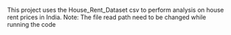 This project uses the House_Rent_Dataset csv to perform analysis on house rent prices in India. 
Note: The file read path need to be changed while running the code
